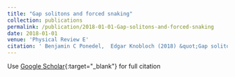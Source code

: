 ```yaml
---
title: "Gap solitons and forced snaking"
collection: publications
permalink: /publication/2018-01-01-Gap-solitons-and-forced-snaking
date: 2018-01-01
venue: 'Physical Review E'
citation: ' Benjamin C Ponedel,  Edgar Knobloch (2018) &quot;Gap solitons and forced snaking.&quot; <i>Physical Review E</i>. 98, 062215.'
---
```

Use [Google Scholar](https://scholar.google.com/scholar?q=Gap+solitons+and+forced+snaking){:target="_blank"} for full citation